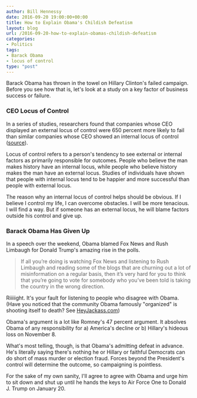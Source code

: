 ```yaml
---
author: Bill Hennessy
date: 2016-09-20 19:00:00+00:00
title: How to Explain Obama's Childish Defeatism
layout: blog
url: /2016-09-20-how-to-explain-obamas-childish-defeatism
categories:
- Politics
tags:
- Barack Obama
- locus of control
type: "post"
---
```


Barack Obama has thrown in the towel on Hillary Clinton's failed campaign. Before you see how that is, let's look at a study on a key factor of business success or failure.



### CEO Locus of Control



In a series of studies, researchers found that companies whose CEO displayed an external locus of control were 650 percent more likely to fail than similar companies whose CEO showed an internal locus of control ([source](https://homepages.se.edu/cvonbergen/files/2013/01/CEO-Locus-of-Control-and-Small-Firm-Performance.pdf)).

Locus of control refers to a person's tendency to see external or internal factors as primarily responsible for outcomes. People who believe the man makes history have an internal locus, while people who believe history makes the man have an external locus. Studies of individuals have shown that people with internal locus tend to be happier and more successful than people with external locus.

The reason why an internal locus of control helps should be obvious. If I believe I control my life, I can overcome obstacles. I will be more tenacious. I will find a way. But if someone has an external locus, he will blame factors outside his control and give up.



### Barack Obama Has Given Up



In a speech over the weekend, Obama blamed Fox News and Rush Limbaugh for Donald Trump's amazing rise in the polls.



> If all you’re doing is watching Fox News and listening to Rush Limbaugh and reading some of the blogs that are churning out a lot of misinformation on a regular basis, then it’s very hard for you to think that you’re going to vote for somebody who you’ve been told is taking the country in the wrong direction.



Riiiiight. It's your fault for listening to people who disagree with Obama. (Have you noticed that the community Obama famously "organized" is shooting itself to death? See [HeyJackass.com](https://heyjackass.com))

Obama's argument is a lot like Romney's 47 percent argument. It absolves Obama of any responsibility for a) America's decline or b) Hillary's hideous loss on November 8.

What's most telling, though, is that Obama's admitting defeat in advance. He's literally saying there's nothing he or Hillary or faithful Democrats can do short of mass murder or election fraud. Forces beyond the President's control will determine the outcome, so campaigning is pointless.

For the sake of my own sanity, I'll agree to agree with Obama and urge him to sit down and shut up until he hands the keys to Air Force One to Donald J. Trump on January 20.


